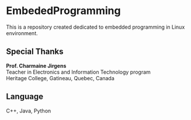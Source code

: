 # EmbededProgramming
This is a repository created dedicated to embedded programming in Linux environment.

## Special Thanks
**Prof. Charmaine Jirgens**  
Teacher in Electronics and Information Technology program  
Heritage College, Gatineau, Quebec, Canada

## Language
C++, Java, Python

